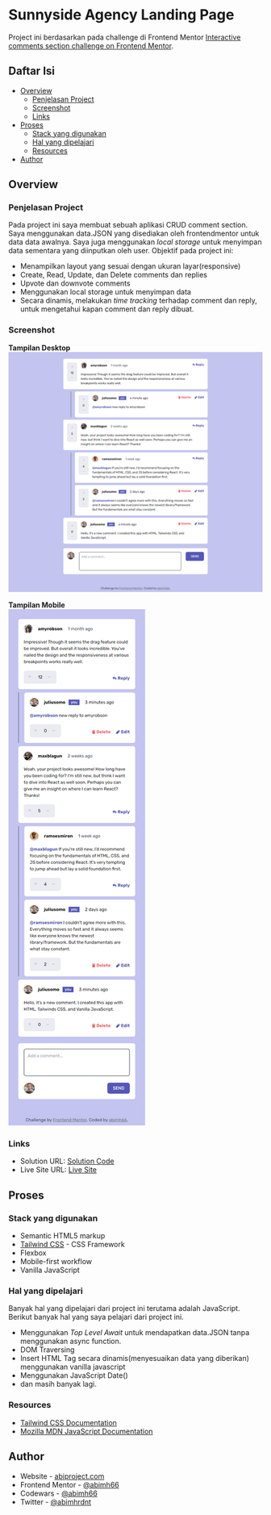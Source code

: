 # Sunnyside Agency Landing Page

Project ini berdasarkan pada challenge di Frontend Mentor [Interactive comments section challenge on Frontend Mentor](https://www.frontendmentor.io/challenges/interactive-comments-section-iG1RugEG9).

## Daftar Isi

- [Overview](#overview)
  - [Penjelasan Project](#the-challenge)
  - [Screenshot](#screenshot)
  - [Links](#links)
- [Proses](#proses)
  - [Stack yang digunakan](#stack-yang-digunakan)
  - [Hal yang dipelajari](#hal-yang-dipelajari)
  - [Resources](#resources)
- [Author](#author)

## Overview

### Penjelasan Project

Pada project ini saya membuat sebuah aplikasi CRUD comment section. Saya menggunakan data.JSON yang disediakan oleh frontendmentor untuk data data awalnya. Saya juga menggunakan _local storage_ untuk menyimpan data sementara yang diinputkan oleh user.
Objektif pada project ini:

- Menampilkan layout yang sesuai dengan ukuran layar(responsive)
- Create, Read, Update, dan Delete comments dan replies
- Upvote dan downvote comments
- Menggunakan local storage untuk menyimpan data
- Secara dinamis, melakukan _time tracking_ terhadap comment dan reply, untuk mengetahui kapan comment dan reply dibuat.

### Screenshot

**Tampilan Desktop**
![Tampilan Desktop](./screenshot/screenshot-desktop.png)

**Tampilan Mobile**<br>
![Tampilan Mobile](./screenshot/screenshot-mobile.png)

### Links

- Solution URL: [Solution Code](https://github.com/abimh66/interactive-comments-section-frontendmentor)
- Live Site URL: [Live Site]()

## Proses

### Stack yang digunakan

- Semantic HTML5 markup
- [Tailwind CSS](https://tailwindcss.com/) - CSS Framework
- Flexbox
- Mobile-first workflow
- Vanilla JavaScript

### Hal yang dipelajari

Banyak hal yang dipelajari dari project ini terutama adalah JavaScript. Berikut banyak hal yang saya pelajari dari project ini.

- Menggunakan _Top Level Await_ untuk mendapatkan data.JSON tanpa menggunakan async function.
- DOM Traversing
- Insert HTML Tag secara dinamis(menyesuaikan data yang diberikan) menggunakan vanilla javascript
- Menggunakan JavaScript Date()
- dan masih banyak lagi.

### Resources

- [Tailwind CSS Documentation](https://tailwindcss.com/docs/installation)
- [Mozilla MDN JavaScript Documentation](https://developer.mozilla.org/en-US/docs/Web/JavaScript)

## Author

- Website - [abiproject.com](https://www.abiproject.com)
- Frontend Mentor - [@abimh66](https://www.frontendmentor.io/profile/abimh66)
- Codewars - [@abimh66](https://www.codewars.com/users/abimh66)
- Twitter - [@abimhrdnt](https://www.twitter.com/abimhrdnt)
